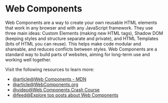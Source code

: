 # Web Components

Web Components are a way to create your own reusable HTML elements that work in any browser and with any JavaScript framework. They use three main ideas: Custom Elements (making new HTML tags), Shadow DOM (keeping styles and structure separate and private), and HTML Templates (bits of HTML you can reuse). This helps make code modular and shareable, and reduces conflicts between styles. Web Components are a standard way to build parts of websites, aiming for long-term use and working well together.

Visit the following resources to learn more:

- [@article@Web Components - MDN](https://developer.mozilla.org/en-US/docs/Web/Web_Components)
- [@article@WebComponents.org](https://webcomponents.github.io/)
- [@video@Web Components Crash Course](https://www.youtube.com/watch?v=PCWaFLy3VUo)
- [@feed@Explore top posts about Web Components](https://app.daily.dev/tags/web-components?ref=roadmapsh)
